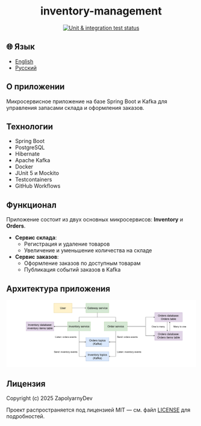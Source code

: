 <h1 align="center">inventory-management</h1>

<p align="center">
  <a href="https://github.com/zapolyarnydev/inventory-management/actions/workflows/run-tests.yml">
    <img src="https://img.shields.io/github/actions/workflow/status/zapolyarnydev/inventory-management/run-tests.yml?style=flat&label=Unit%20%26%20integration%20tests" alt="Unit & integration test status"/>
  </a>
</p>

## 🌐 Язык

- [English](README.md)
- [Русский](README.ru.md)

## О приложении
Микросервисное приложение на базе Spring Boot и Kafka для управления запасами склада и оформления заказов.

## Технологии
- Spring Boot  
- PostgreSQL  
- Hibernate  
- Apache Kafka  
- Docker  
- JUnit 5 и Mockito  
- Testcontainers  
- GitHub Workflows  

## Функционал
Приложение состоит из двух основных микросервисов: **Inventory** и **Orders**.
- **Сервис склада**:
  - Регистрация и удаление товаров  
  - Увеличение и уменьшение количества на складе  
- **Сервис заказов**:
  - Оформление заказов по доступным товарам  
  - Публикация событий заказов в Kafka  

## Архитектура приложения
<p align="center">
  <img src="sources-for-readme/invmanagement.png" alt="Архитектура приложения" width="800"/>
</p>

## Лицензия

Copyright (c) 2025 ZapolyarnyDev

Проект распространяется под лицензией MIT — см. файл [LICENSE](LICENSE) для подробностей.
